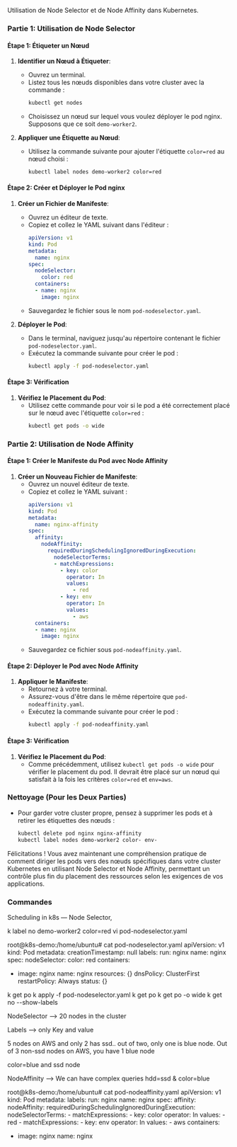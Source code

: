 Utilisation de Node Selector et de Node Affinity dans Kubernetes. 

### Partie 1: Utilisation de Node Selector

#### Étape 1: Étiqueter un Nœud

1. **Identifier un Nœud à Étiqueter**:
   - Ouvrez un terminal.
   - Listez tous les nœuds disponibles dans votre cluster avec la commande :
     ```bash
     kubectl get nodes
     ```
   - Choisissez un nœud sur lequel vous voulez déployer le pod nginx. Supposons que ce soit `demo-worker2`.

2. **Appliquer une Étiquette au Nœud**:
   - Utilisez la commande suivante pour ajouter l'étiquette `color=red` au nœud choisi :
     ```bash
     kubectl label nodes demo-worker2 color=red
     ```

#### Étape 2: Créer et Déployer le Pod nginx

1. **Créer un Fichier de Manifeste**:
   - Ouvrez un éditeur de texte.
   - Copiez et collez le YAML suivant dans l'éditeur :
     ```yaml
     apiVersion: v1
     kind: Pod
     metadata:
       name: nginx
     spec:
       nodeSelector:
         color: red
       containers:
       - name: nginx
         image: nginx
     ```
   - Sauvegardez le fichier sous le nom `pod-nodeselector.yaml`.

2. **Déployer le Pod**:
   - Dans le terminal, naviguez jusqu'au répertoire contenant le fichier `pod-nodeselector.yaml`.
   - Exécutez la commande suivante pour créer le pod :
     ```bash
     kubectl apply -f pod-nodeselector.yaml
     ```

#### Étape 3: Vérification

1. **Vérifiez le Placement du Pod**:
   - Utilisez cette commande pour voir si le pod a été correctement placé sur le nœud avec l'étiquette `color=red` :
     ```bash
     kubectl get pods -o wide
     ```

### Partie 2: Utilisation de Node Affinity

#### Étape 1: Créer le Manifeste du Pod avec Node Affinity

1. **Créer un Nouveau Fichier de Manifeste**:
   - Ouvrez un nouvel éditeur de texte.
   - Copiez et collez le YAML suivant :
     ```yaml
     apiVersion: v1
     kind: Pod
     metadata:
       name: nginx-affinity
     spec:
       affinity:
         nodeAffinity:
           requiredDuringSchedulingIgnoredDuringExecution:
             nodeSelectorTerms:
             - matchExpressions:
               - key: color
                 operator: In
                 values:
                   - red
               - key: env
                 operator: In
                 values:
                   - aws
       containers:
       - name: nginx
         image: nginx
     ```
   - Sauvegardez ce fichier sous `pod-nodeaffinity.yaml`.

#### Étape 2: Déployer le Pod avec Node Affinity

1. **Appliquer le Manifeste**:
   - Retournez à votre terminal.
   - Assurez-vous d'être dans le même répertoire que `pod-nodeaffinity.yaml`.
   - Exécutez la commande suivante pour créer le pod :
     ```bash
     kubectl apply -f pod-nodeaffinity.yaml
     ```

#### Étape 3: Vérification

1. **Vérifiez le Placement du Pod**:
   - Comme précédemment, utilisez `kubectl get pods -o wide` pour vérifier le placement du pod. Il devrait être placé sur un nœud qui satisfait à la fois les critères `color=red` et `env=aws`.

### Nettoyage (Pour les Deux Parties)

- Pour garder votre cluster propre, pensez à supprimer les pods et à retirer les étiquettes des nœuds :
  ```bash
  kubectl delete pod nginx nginx-affinity
  kubectl label nodes demo-worker2 color- env-
  ```

Félicitations ! Vous avez maintenant une compréhension pratique de comment diriger les pods vers des nœuds spécifiques dans votre cluster Kubernetes en utilisant Node Selector et Node Affinity, permettant un contrôle plus fin du placement des ressources selon les exigences de vos applications.


### Commandes


Scheduling in k8s — 
Node Selector, 

k label no demo-worker2 color=red
vi pod-nodeselector.yaml

root@k8s-demo:/home/ubuntu# cat pod-nodeselector.yaml
apiVersion: v1
kind: Pod
metadata:
  creationTimestamp: null
  labels:
    run: nginx
  name: nginx
spec:
  nodeSelector:
    color: red
  containers:
  - image: nginx
    name: nginx
    resources: {}
  dnsPolicy: ClusterFirst
  restartPolicy: Always
status: {}

k get po
k apply -f pod-nodeselector.yaml
k get po
k get po -o wide
k get no --show-labels

NodeSelector —> 
20 nodes in the cluster

Labels —> only Key and value

5 nodes on AWS and only 2 has ssd.. out of two, only one is blue node.
Out of 3 non-ssd nodes on AWS, you have 1 blue node

color=blue and ssd node

NodeAffinity —> 
We can have complex queries
hdd=ssd & color=blue


root@k8s-demo:/home/ubuntu# cat pod-nodeaffinity.yaml
apiVersion: v1
kind: Pod
metadata:
  labels:
    run: nginx
  name: nginx
spec:
  affinity:
    nodeAffinity:
      requiredDuringSchedulingIgnoredDuringExecution:
        nodeSelectorTerms:
          - matchExpressions:
            - key: color
              operator: In
              values:
                - red
          - matchExpressions:
            - key: env
              operator: In
              values:
                - aws
  containers:
  - image: nginx
    name: nginx
    
    
